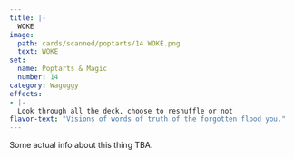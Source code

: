 ```yaml
---
title: |-
  WOKE
image: 
  path: cards/scanned/poptarts/14 WOKE.png
  text: WOKE
set:
  name: Poptarts & Magic
  number: 14
category: Waguggy
effects: 
- |-
  Look through all the deck, choose to reshuffle or not
flavor-text: "Visions of words of truth of the forgotten flood you."
---
```

Some actual info about this thing TBA.

